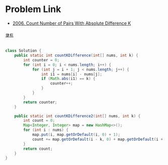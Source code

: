 # Problem Link

- [2006. Count Number of Pairs With Absolute Difference K](https://leetcode.com/problems/count-number-of-pairs-with-absolute-difference-k/)

#### 코드

```java

class Solution {
    public static int countKDifference(int[] nums, int k) {
        int counter = 0;
        for (int i = 0; i < nums.length; i++) {
            for (int j = i + 1; j < nums.length; j++) {
                int i1 = nums[i] - nums[j];
                if (Math.abs(i1) == k) {
                    counter++;
                }
            }
        }
        return counter;
    }

    public static int countKDifference2(int[] nums, int k) {
        int count = 0;
        Map<Integer, Integer> map = new HashMap<>();
        for (int i : nums) {
            map.put(i, map.getOrDefault(i, 0) + 1);
            count += map.getOrDefault(i - k, 0) + map.getOrDefault(i + k, 0);
        }
        return count;
    }
}

```
